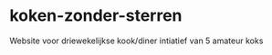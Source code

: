 koken-zonder-sterren
====================

Website voor driewekelijkse kook/diner intiatief van 5 amateur koks
